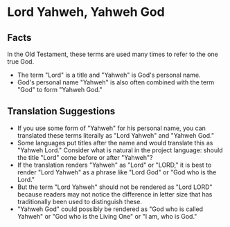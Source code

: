 # Lord Yahweh, Yahweh God

## Facts

In the Old Testament, these terms are used many times to refer to the one true God.

* The term "Lord" is a title and "Yahweh" is God's personal name.
* God's personal name "Yahweh" is also often combined with the term "God" to form "Yahweh God."


## Translation Suggestions



* If you use some form of "Yahweh" for his personal name, you can translated these terms literally as "Lord Yahweh" and "Yahweh God."
* Some languages put titles after the name and would translate this as "Yahweh Lord." Consider what is natural in the project language: should the title "Lord" come before or after "Yahweh"?
* If the translation renders "Yahweh" as "Lord" or "LORD," it is best to render "Lord Yahweh" as a phrase like "Lord God" or "God who is the Lord."
* But the term "Lord Yahweh" should not be rendered as "Lord LORD" because readers may not notice the difference in letter size that has traditionally been used to distinguish these.
* "Yahweh God" could possibly be rendered as "God who is called Yahweh" or "God who is the Living One" or "I am, who is God."